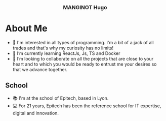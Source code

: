 <br />
<p align="center">

  <h3 align="center">MANGINOT Hugo</h3>

</p>

 # About Me
- 👀  I'm interested in all types of programming. I'm a bit of a jack of all trades and that's why my curiosity has no limits!
- 🌱  I’m currently learning ReactJs, Js, TS and Docker
- 💞️  I’m looking to collaborate on all the projects that are close to your heart and to which you would be ready to entrust me your desires so that we advance together.

 ## School
- 📚  I'm at the school of Epitech, based in Lyon.
- 💻  For 21 years, Epitech has been the reference school for IT expertise, digital and innovation.
